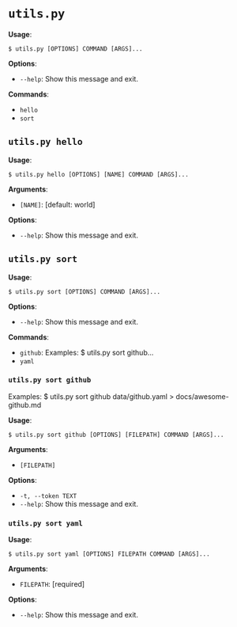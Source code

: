 # `utils.py`

**Usage**:

```console
$ utils.py [OPTIONS] COMMAND [ARGS]...
```

**Options**:

- `--help`: Show this message and exit.

**Commands**:

- `hello`
- `sort`

## `utils.py hello`

**Usage**:

```console
$ utils.py hello [OPTIONS] [NAME] COMMAND [ARGS]...
```

**Arguments**:

- `[NAME]`: [default: world]

**Options**:

- `--help`: Show this message and exit.

## `utils.py sort`

**Usage**:

```console
$ utils.py sort [OPTIONS] COMMAND [ARGS]...
```

**Options**:

- `--help`: Show this message and exit.

**Commands**:

- `github`: Examples: $ utils.py sort github...
- `yaml`

### `utils.py sort github`

Examples:
$ utils.py sort github data/github.yaml > docs/awesome-github.md

**Usage**:

```console
$ utils.py sort github [OPTIONS] [FILEPATH] COMMAND [ARGS]...
```

**Arguments**:

- `[FILEPATH]`

**Options**:

- `-t, --token TEXT`
- `--help`: Show this message and exit.

### `utils.py sort yaml`

**Usage**:

```console
$ utils.py sort yaml [OPTIONS] FILEPATH COMMAND [ARGS]...
```

**Arguments**:

- `FILEPATH`: [required]

**Options**:

- `--help`: Show this message and exit.
